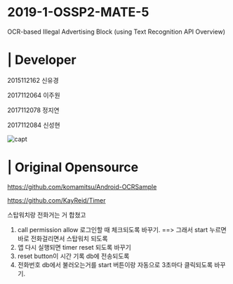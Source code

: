 # 2019-1-OSSP2-MATE-5

OCR-based Illegal Advertising Block
(using Text Recognition API Overview)

# | Developer

2015112162   신유경

2017112064   이주원

2017112078   정지연

2017112084   신성현


![capt](https://user-images.githubusercontent.com/48276522/58680236-e49d5400-83a1-11e9-9a7e-8fb790e10569.PNG)



# | Original Opensource

https://github.com/komamitsu/Android-OCRSample

https://github.com/KayReid/Timer


스탑워치랑 전화거는 거 합쳤고
1. call permission allow 로그인할 때 체크되도록 바꾸기.  ==> 그래서 start 누르면 바로 전화걸리면서 스탑워치 되도록
2. 앱 다시 실행되면 timer reset 되도록 바꾸기
3. reset button이 시간 기록 db에 전송되도록 
4. 전화번호 db에서 불러오는거를 start 버튼이랑 자동으로 3초마다 클릭되도록 바꾸기.
